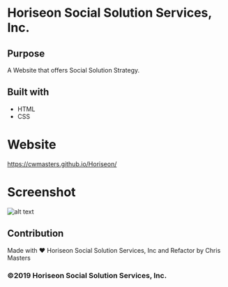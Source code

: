 # Horiseon Social Solution Services, Inc.

## Purpose
A Website that offers Social Solution Strategy.

## Built with
* HTML
* CSS

# Website
https://cwmasters.github.io/Horiseon/

# Screenshot
![alt text](.assets/images/screenshot1.jpg)

## Contribution
Made with ❤️ Horiseon Social Solution Services, Inc and Refactor by Chris Masters

### ©2019 Horiseon Social Solution Services, Inc.

